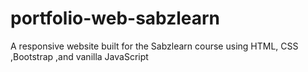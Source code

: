 # portfolio-web-sabzlearn
A responsive website built for the Sabzlearn course using HTML, CSS ,Bootstrap ,and vanilla JavaScript
